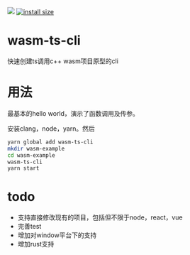 ![](https://img.shields.io/npm/v/wasm-ts-cli.svg)
[![install size](https://packagephobia.com/badge?p=wasm-ts-cli)](https://packagephobia.com/result?p=wasm-ts-cli)

# wasm-ts-cli
快速创建ts调用c++ wasm项目原型的cli
# 用法 
最基本的hello world，演示了函数调用及传参。

安装clang，node，yarn。然后
```sh
yarn global add wasm-ts-cli
mkdir wasm-example
cd wasm-example
wasm-ts-cli
yarn start
```
# todo
* 支持直接修改现有的项目，包括但不限于node，react，vue
* 完善test
* 增加对window平台下的支持
* 增加rust支持
